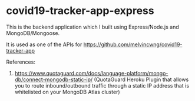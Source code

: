 # covid19-tracker-app-express

This is the backend application which I built using Express/Node.js and MongoDB/Mongoose.

It is used as one of the APIs for https://github.com/melvincwng/covid19-tracker-app

References:

1. https://www.quotaguard.com/docs/language-platform/mongo-db/connect-mongodb-static-ip/ (QuotaGuard Heroku Plugin that allows you to route inbound/outbound traffic through a static IP address that is whitelisted on your MongoDB Atlas cluster)
